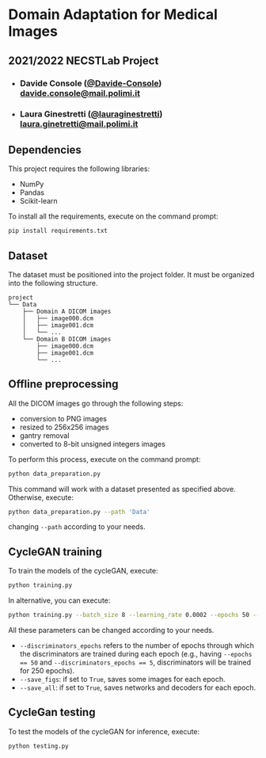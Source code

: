 # Domain Adaptation for Medical Images
## 2021/2022 NECSTLab Project
- ###  Davide Console ([@Davide-Console](https://github.com/Davide-Console)) <br> davide.console@mail.polimi.it
- ###  Laura Ginestretti ([@lauraginestretti](https://github.com/lauraginestretti)) <br> laura.ginetretti@mail.polimi.it

## Dependencies

This project requires the following libraries:

- NumPy
- Pandas
- Scikit-learn

To install all the requirements, execute on the command prompt:
```bash
pip install requirements.txt
```

## Dataset
The dataset must be positioned into the project folder. It must be organized into the following structure.
```
project
└── Data
    ├── Domain A DICOM images
    │   ├── image000.dcm
    │   ├── image001.dcm
    │   └── ...
    └── Domain B DICOM images
        ├── image000.dcm
        ├── image001.dcm
        └── ...

```

## Offline preprocessing
All the DICOM images go through the following steps:
- conversion to PNG images
- resized to 256x256 images
- gantry removal
- converted to 8-bit unsigned integers images

To perform this process, execute on the command prompt:
```bash
python data_preparation.py
```
This command will work with a dataset presented as specified above.
Otherwise, execute:
```bash
python data_preparation.py --path 'Data'
```
changing `--path` according to your needs.

## CycleGAN training

To train the models of the cycleGAN, execute:
```bash
python training.py
```
In alternative, you can execute:
```bash
python training.py --batch_size 8 --learning_rate 0.0002 --epochs 50 --discriminators_epochs 5 --lambda_gp 5 --test_split 0.1 --validation_split 0.2 --save_figs False --save_all False
```
All these parameters can be changed according to your needs.

- `--discriminators_epochs` refers to the number of epochs through which the discriminators are trained during each epoch (e.g., having `--epochs == 50` and `--discriminators_epochs == 5`, discriminators will be trained for 250 epochs).
- `--save_figs`: if set to `True`, saves some images for each epoch.
- `--save_all`: if set to `True`, saves networks and decoders for each epoch.

## CycleGan testing

To test the models of the cycleGAN for inference, execute:

```bash
python testing.py
```